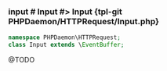 ### input # Input #> Input {tpl-git PHPDaemon/HTTPRequest/Input.php}

```php
namespace PHPDaemon\HTTPRequest;
class Input extends \EventBuffer;
```

@TODO

<!-- include-namespace path="\PHPDaemon\HTTPRequest\Input" level="" access="" -->

<!--/ include-namespace -->
